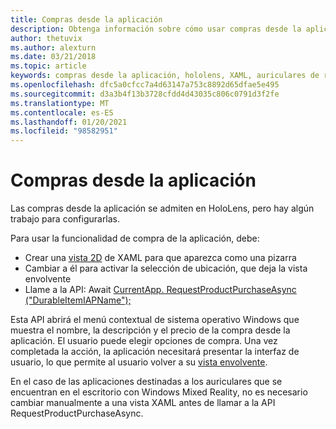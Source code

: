 ```yaml
---
title: Compras desde la aplicación
description: Obtenga información sobre cómo usar compras desde la aplicación en las aplicaciones de realidad mixta con vistas XAML 2D y ventanas emergentes del sistema operativo Windows.
author: thetuvix
ms.author: alexturn
ms.date: 03/21/2018
ms.topic: article
keywords: compras desde la aplicación, hololens, XAML, auriculares de realidad mixta, auriculares de realidad mixta de Windows, auriculares de realidad virtual
ms.openlocfilehash: dfc5a0cfcc7a4d63147a753c8892d65dfae5e495
ms.sourcegitcommit: d3a3b4f13b3728cfdd4d43035c806c0791d3f2fe
ms.translationtype: MT
ms.contentlocale: es-ES
ms.lasthandoff: 01/20/2021
ms.locfileid: "98582951"
---
```

# <a name="in-app-purchases"></a>Compras desde la aplicación

Las compras desde la aplicación se admiten en HoloLens, pero hay algún trabajo para configurarlas.

Para usar la funcionalidad de compra de la aplicación, debe:
* Crear una [vista 2D](../design/app-views.md) de XAML para que aparezca como una pizarra
* Cambiar a él para activar la selección de ubicación, que deja la vista envolvente
* Llame a la API: Await [CurrentApp. RequestProductPurchaseAsync ("DurableItemIAPName");](/uwp/api/windows.applicationmodel.store.currentapp#Windows_ApplicationModel_Store_CurrentApp_RequestProductPurchaseAsync_System_String_)

Esta API abrirá el menú contextual de sistema operativo Windows que muestra el nombre, la descripción y el precio de la compra desde la aplicación. El usuario puede elegir opciones de compra. Una vez completada la acción, la aplicación necesitará presentar la interfaz de usuario, lo que permite al usuario volver a su [vista envolvente](../design/app-views.md).

En el caso de las aplicaciones destinadas a los auriculares que se encuentran en el escritorio con Windows Mixed Reality, no es necesario cambiar manualmente a una vista XAML antes de llamar a la API RequestProductPurchaseAsync.